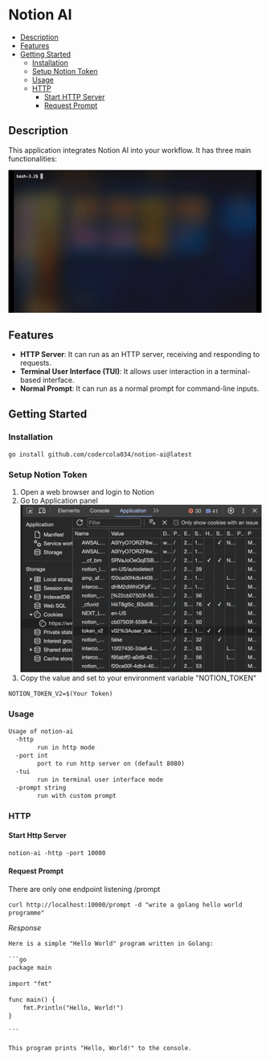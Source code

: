 # Notion AI

- [Description](#description)
- [Features](#features)
- [Getting Started](#getting-started)
  - [Installation](#installation)
  - [Setup Notion Token](#setup-notion-token)
  - [Usage](#usage)
  - [HTTP](#http)
    - [Start HTTP Server](#start-http-server)
    - [Request Prompt](#request-prompt)

## Description

This application integrates Notion AI into your workflow. It has three main functionalities:

![In-use Animation](https://github.com/codercola034/notion-ai/blob/main/demo.gif?raw=true "In-use Animation")

## Features

- **HTTP Server**: It can run as an HTTP server, receiving and responding to requests.
- **Terminal User Interface (TUI)**: It allows user interaction in a terminal-based interface.
- **Normal Prompt**: It can run as a normal prompt for command-line inputs.

## Getting Started

### Installation

```shell
go install github.com/codercola034/notion-ai@latest
```

### Setup Notion Token

1. Open a web browser and login to Notion
2. Go to Application panel
   ![How to Get Notion Token](https://github.com/codercola034/notion-ai/blob/main/token.png?raw=true)
3. Copy the value and set to your environment variable "NOTION_TOKEN"

```shell
NOTION_TOKEN_V2=$(Your Token)
```

### Usage

```shell
Usage of notion-ai
  -http
        run in http mode
  -port int
        port to run http server on (default 8080)
  -tui
        run in terminal user interface mode
  -prompt string
        run with custom prompt
```

### HTTP

#### Start Http Server

```shell
notion-ai -http -port 10000
```

#### Request Prompt

There are only one endpoint listening /prompt

```shell
curl http://localhost:10000/prompt -d "write a golang hello world programme"

```

_Response_

````shell
Here is a simple "Hello World" program written in Golang:

```go
package main

import "fmt"

func main() {
    fmt.Println("Hello, World!")
}

```

This program prints "Hello, World!" to the console.

````
